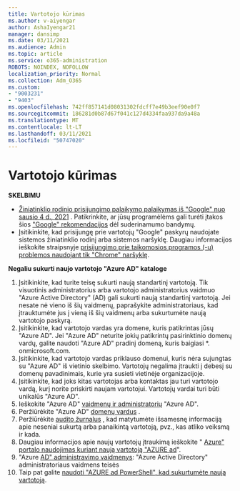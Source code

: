 ```yaml
---
title: Vartotojo kūrimas
ms.author: v-aiyengar
author: AshaIyengar21
manager: dansimp
ms.date: 03/11/2021
ms.audience: Admin
ms.topic: article
ms.service: o365-administration
ROBOTS: NOINDEX, NOFOLLOW
localization_priority: Normal
ms.collection: Adm_O365
ms.custom:
- "9003231"
- "9403"
ms.openlocfilehash: 742ff857141d08031302fdcff7e49b3eef90e0f7
ms.sourcegitcommit: 186281d0b87d67f041c127d4334faa937da9a48a
ms.translationtype: MT
ms.contentlocale: lt-LT
ms.lasthandoff: 03/11/2021
ms.locfileid: "50747020"
---
```

# <a name="create-user"></a>Vartotojo kūrimas

**SKELBIMU**

- [Žiniatinklio rodinio prisijungimo palaikymo palaikymas iš "Google" nuo sausio 4 d., 2021](https://docs.microsoft.com/azure/active-directory/external-identities/google-federation#deprecation-of-webview-sign-in-support) . Patikrinkite, ar jūsų programėlėms gali turėti įtakos šios ["Google" rekomendacijos](https://go.microsoft.com/fwlink/?linkid=2157323) dėl suderinamumo bandymų.
- Įsitikinkite, kad prisijungę prie vartotojų "Google" paskyrų naudojate sistemos žiniatinklio rodinį arba sistemos naršyklę. Daugiau informacijos ieškokite straipsnyje [prisijungimo prie taikomosios programos (-ų) problemos naudojant tik "Chrome" naršyklę](https://docs.microsoft.com/office365/troubleshoot/miscellaneous/chrome-behavior-affects-applications).

**Negaliu sukurti naujo vartotojo "Azure AD" kataloge**

1. Įsitikinkite, kad turite teisę sukurti naują standartinį vartotoją. Tik visuotinis administratorius arba vartotojo administratorius vaidmuo "Azure Active Directory" (AD) gali sukurti naują standartinį vartotoją. Jei nesate nė vieno iš šių vaidmenų, paprašykite administratoriaus, kad įtrauktumėte jus į vieną iš šių vaidmenų arba sukurtumėte naują vartotojo paskyrą.
1. Įsitikinkite, kad vartotojo vardas yra domene, kuris patikrintas jūsų "Azure AD". Jei "Azure AD" neturite jokių patikrintų pasirinktinio domenų vardų, galite naudoti "Azure AD" pradinį domeną, kuris baigiasi *. onmicrosoft.com.
1. Įsitikinkite, kad vartotojo vardas priklauso domenui, kuris nėra sujungtas su "Azure AD" iš vietinio skelbimo. Vartotojų negalima įtraukti į debesį su domenų pavadinimais, kurie yra susieti vietinėje organizacijoje.
1. Įsitikinkite, kad joks kitas vartotojas arba kontaktas jau turi vartotojo vardą, kurį norite priskirti naujam vartotojui. Vartotojų vardai turi būti unikalūs "Azure AD".
1. Ieškokite "Azure AD" [vaidmenų ir administratorių](https://portal.azure.com/#blade/Microsoft_AAD_IAM/ActiveDirectoryMenuBlade/RolesAndAdministrators) "Azure AD".
1. Peržiūrėkite "Azure AD" [domenų vardus](https://portal.azure.com/#blade/Microsoft_AAD_IAM/ActiveDirectoryMenuBlade/RolesAndAdministrators) .
1. Peržiūrėkite [audito žurnalus](https://portal.azure.com/#blade/Microsoft_AAD_IAM/ActiveDirectoryMenuBlade/RolesAndAdministrators) , kad matytumėte išsamesnę informaciją apie neseniai sukurtą arba panaikintą vartotoją, pvz., kas atliko veiksmą ir kada.
1. Daugiau informacijos apie naujų vartotojų įtraukimą ieškokite " [Azure" portalo naudojimas kuriant naują vartotoją "AZURE ad](/azure/active-directory/active-directory-users-create-azure-portal)".
1. "Azure [AD" administravimo vaidmenys](https://docs.microsoft.com/azure/active-directory/active-directory-assign-admin-roles): "Azure Active Directory" administratoriaus vaidmens teisės
1. Taip pat galite [naudoti "AZURE ad PowerShell", kad sukurtumėte naują vartotoją](https://docs.microsoft.com/powershell/module/azuread/new-azureaduser?view=azureadps-2.0).
